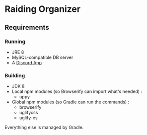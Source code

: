# Raiding Organizer

## Requirements
### Running

 * JRE 8
 * MySQL-compatible DB server
 * A [Discord App](https://discordapp.com/developers/applications/me)

### Building

 * JDK 8
 * Local npm modules (so Browserify can import what's needed) :
    * uppy
 * Global npm modules (so Gradle can run the commands) :
    * browserify
    * uglifycss
    * uglify-es

Everything else is managed by Gradle.